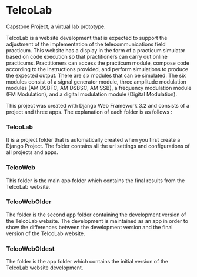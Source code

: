 # TelcoLab
Capstone Project, a virtual lab prototype.

TelcoLab is a website development that is expected to support the adjustment of the implementation of the telecommunications field practicum. This website has a display in the form of a practicum simulator based on code execution so that practitioners can carry out online practicums. Practitioners can access the practicum module, compose code according to the instructions provided, and perform simulations to produce the expected output. There are six modules that can be simulated. The six modules consist of a signal generator module, three amplitude modulation modules (AM DSBFC, AM DSBSC, AM SSB), a frequency modulation module (FM Modulation), and a digital modulation module (Digital Modulation).

This project was created with Django Web Framework 3.2 and consists of a project and three apps.
The explanation of each folder is as follows :
### TelcoLab
It is a project folder that is automatically created when you first create a Django Project. The folder contains all the url settings and configurations of all projects and apps.
### TelcoWeb
This folder is the main app folder which contains the final results from the TelcoLab website.
### TelcoWebOlder
The folder is the second app folder containing the development version of the TelcoLab website. The development is maintained as an app in order to show the differences between the development version and the final version of the TelcoLab website.
### TelcoWebOldest
The folder is the app folder which contains the initial version of the TelcoLab website development. 
